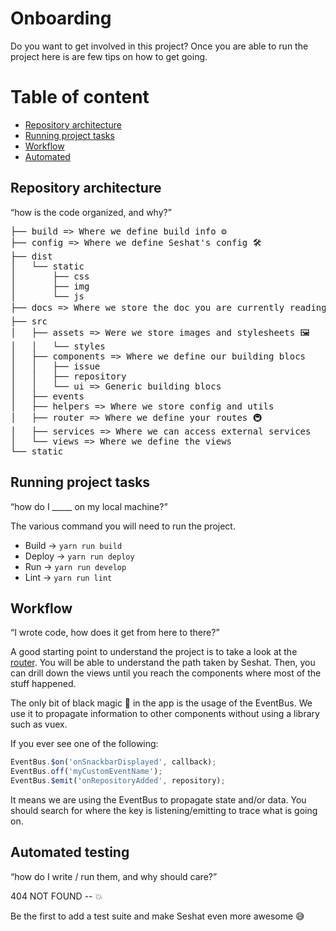 # Onboarding

Do you want to get involved in this project?
Once you are able to run the project here is are few tips on how to get going.

# Table of content

- [Repository architecture](#repository-architecture)
- [Running project tasks](#running-project-tasks)
- [Workflow](#workflow)
- [Automated](#automated)

## Repository architecture
“how is the code organized, and why?”

<pre>
├── build => Where we define build info ⚙️
├── config => Where we define Seshat's config 🛠
├── dist
│   └── static
│       ├── css
│       ├── img
│       └── js
├── docs => Where we store the doc you are currently reading 📚
├── src
│   ├── assets => Were we store images and stylesheets 🖼
│   │   └── styles
│   ├── components => Where we define our building blocs
│   │   ├── issue
│   │   ├── repository
│   │   └── ui => Generic building blocs
│   ├── events
│   ├── helpers => Where we store config and utils
│   ├── router => Where we define your routes 🚇
│   ├── services => Where we can access external services
│   └── views => Where we define the views
└── static
</pre>

## Running project tasks
“how do I _____ on my local machine?”

The various command you will need to run the project.

- Build -> `yarn run build`
- Deploy -> `yarn run deploy`
- Run -> `yarn run develop`
- Lint -> `yarn run lint`

## Workflow
“I wrote code, how does it get from here to there?”

A good starting point to understand the project is to take a look at the [router](src/router.index.js). You will be able to understand the path taken by Seshat. Then, you can drill down the views until you reach the components where most of the stuff happened.

The only bit of black magic 🎩 in the app is the usage of the EventBus. We use it to propagate information to other components without using a library such as vuex.

If you ever see one of the following:

```javascript
EventBus.$on('onSnackbarDisplayed', callback);
EventBus.off('myCustomEventName');
EventBus.$emit('onRepositoryAdded', repository);
```

It means we are using the EventBus to propagate state and/or data. You should search for where the key is listening/emitting to trace what is going on.

## Automated testing
“how do I write / run them, and why should care?”

404 NOT FOUND -- 💥

Be the first to add a test suite and make Seshat even more awesome 😅
